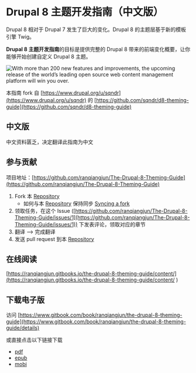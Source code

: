 # Drupal 8 主题开发指南（中文版）

Drupal 8 相对于 Drupal 7 发生了巨大的变化。Drupal 8 的主题层基于新的模板引擎 Twig。

**Drupal 8 主题开发指南**的目标是提供完整的 Drupal 8 带来的前端变化概要，让你能够开始创建自定义 Drupal 8 主题。


![With more than 200 new features and improvements, the upcoming release of the world’s leading open source web content management platform will win you over.](https://www.drupal.org/sites/all/modules/drupalorg/drupalorg/images/d8.svg)

本指南 fork 自 [https://www.drupal.org/u/sqndr](https://www.drupal.org/u/sqndr) 的 [https://github.com/sqndr/d8-theming-guide](https://github.com/sqndr/d8-theming-guide)

## 中文版

中文资料匮乏，决定翻译此指南为中文

## 参与贡献

项目地址：[https://github.com/ranqiangjun/The-Drupal-8-Theming-Guide](https://github.com/ranqiangjun/The-Drupal-8-Theming-Guide)

1. Fork 本 [Repository](https://github.com/ranqiangjun/The-Drupal-8-Theming-Guide)
    - 如何与本 [Repository](https://github.com/ranqiangjun/The-Drupal-8-Theming-Guide) 保持同步 [Syncing a fork](https://help.github.com/articles/syncing-a-fork/)
2. 领取任务，在这个 Issue ([https://github.com/ranqiangjun/The-Drupal-8-Theming-Guide/issues/1](https://github.com/ranqiangjun/The-Drupal-8-Theming-Guide/issues/1)) 下发表评论，领取对应的章节
3. 翻译 --> 完成翻译
4. 发送 pull request 到本 [Repository](https://github.com/ranqiangjun/The-Drupal-8-Theming-Guide)

## 在线阅读

[https://ranqiangjun.gitbooks.io/the-drupal-8-theming-guide/content/](https://ranqiangjun.gitbooks.io/the-drupal-8-theming-guide/content/
)

## 下载电子版

访问 [https://www.gitbook.com/book/ranqiangjun/the-drupal-8-theming-guide](https://www.gitbook.com/book/ranqiangjun/the-drupal-8-theming-guide/details)

或直接点击以下链接下载

- [pdf](https://www.gitbook.com/download/pdf/book/ranqiangjun/the-drupal-8-theming-guide)
- [epub](https://www.gitbook.com/download/epub/book/ranqiangjun/the-drupal-8-theming-guide)
- [mobi](https://www.gitbook.com/download/mobi/book/ranqiangjun/the-drupal-8-theming-guide)
